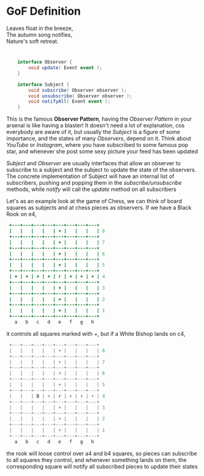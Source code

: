 # GoF Definition
Leaves float in the breeze,  
The autumn song notifies,  
Nature's soft retreat.  
#
```c#
    interface Observer {
        void update( Event event );
    }
```
```c#
    interface Subject {
        void subscribe( Observer observer );
        void unsubscribe( Observer observer );
        void notifyAll( Event event );
    }
```
This is the famous **Observer Pattern**, having the *Observer
Pattern* in your arsenal is like having a blaster! It doesn't need
a lot of explanation, cos everybody are aware of it, but usually
the *Subject* is a figure of some importance, and the states of
many *Observers*, depend on it. Think about *YouTube* or *Instagram*,
where you have subscribed to some famous pop star, and whenever she
post some sexy picture your feed has been updated

*Subject* and *Observer* are usually interfaces that allow an
observer to subscribe to a subject and the subject to update the
state of the observers. The concrete implementation of Subject
will have an internal list of subscribers, pushing and popping
them in the *subscribe/unsubscribe* methods, while *notify*
will call the *update* method on all subscribers

Let's as an example look at the game of Chess, we can think of board
squares as subjects and at chess pieces as observers. If we have a
Black Rook on e4,
```ruby
 +---+---+---+---+---+---+---+---+
 |   |   |   |   | + |   |   |   | 8
 +---+---+---+---+---+---+---+---+
 |   |   |   |   | + |   |   |   | 7 
 +---+---+---+---+---+---+---+---+
 |   |   |   |   | + |   |   |   | 6
 +---+---+---+---+---+---+---+---+
 |   |   |   |   | + |   |   |   | 5
 +---+---+---+---+---+---+---+---+
 | + | + | + | + | r | + | + | + | 4
 +---+---+---+---+---+---+---+---+
 |   |   |   |   | + |   |   |   | 3
 +---+---+---+---+---+---+---+---+
 |   |   |   |   | + |   |   |   | 2
 +---+---+---+---+---+---+---+---+
 |   |   |   |   | + |   |   |   | 1
 +---+---+---+---+---+---+---+---+
   a   b   c   d   e   f   g   h
 ```

it controls all squares marked with +, but if a White Bishop lands
on c4,

```c++
 +---+---+---+---+---+---+---+---+
 |   |   |   |   | + |   |   |   | 8
 +---+---+---+---+---+---+---+---+
 |   |   |   |   | + |   |   |   | 7 
 +---+---+---+---+---+---+---+---+
 |   |   |   |   | + |   |   |   | 6
 +---+---+---+---+---+---+---+---+
 |   |   |   |   | + |   |   |   | 5
 +---+---+---+---+---+---+---+---+
 |   |   | B | + | r | + | + | + | 4
 +---+---+---+---+---+---+---+---+
 |   |   |   |   | + |   |   |   | 3
 +---+---+---+---+---+---+---+---+
 |   |   |   |   | + |   |   |   | 2
 +---+---+---+---+---+---+---+---+
 |   |   |   |   | + |   |   |   | 1
 +---+---+---+---+---+---+---+---+
   a   b   c   d   e   f   g   h
 ```

the rook will loose control over a4 and b4 squares, so pieces can
subscribe to all squares they control, and whenever something lands
on them, the corresponding square will notify all subscribed pieces
to update their states

